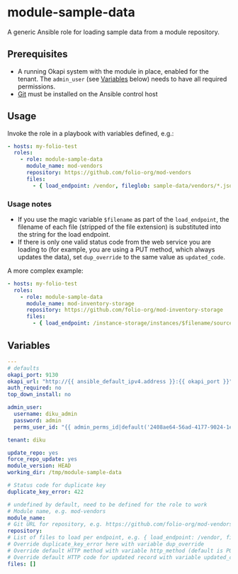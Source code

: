 # module-sample-data

A generic Ansible role for loading sample data from a module repository.

## Prerequisites

* A running Okapi system with the module in place, enabled for the tenant. The `admin_user` (see [Variables](#variables) below) needs to have all required permissions.
* [Git](https://git-scm.com) must be installed on the Ansible control host

## Usage

Invoke the role in a playbook with variables defined, e.g.:

```yaml
- hosts: my-folio-test
  roles:
    - role: module-sample-data
      module_name: mod-vendors
      repository: https://github.com/folio-org/mod-vendors
      files:
        - { load_endpoint: /vendor, fileglob: sample-data/vendors/*.json }
```

### Usage notes

* If you use the magic variable `$filename` as part of the `load_endpoint`, the filename of each file (stripped of the file extension) is substituted into the string for the load endpoint.
* If there is only one valid status code from the web service you are loading to (for example, you are using a PUT method, which always updates the data), set `dup_override` to the same value as `updated_code`.

A more complex example:

```yaml
- hosts: my-folio-test
  roles:
    - role: module-sample-data
      module_name: mod-inventory-storage
      repository: https://github.com/folio-org/mod-inventory-storage
      files:
        - { load_endpoint: /instance-storage/instances/$filename/source-record/marc-json, fileglob: sample-data/instance-source-records/*.json, http_method: PUT, dup_override: 204, updated_code: 204 }
```

## Variables

```yaml
---
# defaults
okapi_port: 9130
okapi_url: "http://{{ ansible_default_ipv4.address }}:{{ okapi_port }}"
auth_required: no
top_down_install: no

admin_user: 
  username: diku_admin 
  password: admin 
  perms_user_id: "{{ admin_perms_id|default('2408ae64-56ad-4177-9024-1e35fe5d895c') }}"

tenant: diku

update_repo: yes
force_repo_update: yes
module_version: HEAD
working_dir: /tmp/module-sample-data

# Status code for duplicate key
duplicate_key_error: 422

# undefined by default, need to be defined for the role to work
# Module name, e.g. mod-vendors
module_name:
# Git URL for repository, e.g. https://github.com/folio-org/mod-vendors
repository:
# List of files to load per endpoint, e.g. { load_endpoint: /vendor, fileglob: sample-data/vendors/*.json }
# Override duplicate_key_error here with variable dup_override
# Override default HTTP method with variable http_method (default is POST)
# Override default HTTP code for updated record with variable updated_code (default is 201)
files: []
```
